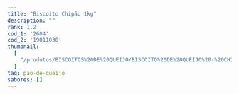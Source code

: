 ```yaml
---
title: "Biscoito Chipão 1kg"
description: ""
rank: 1.2
cod_1: '2604'
cod_2: '19011030'
thumbnail:
  [
    "/produtos/BISCOITOS%20DE%20QUEIJO/BISCOITO%20DE%20QUEIJO%20-%20CHIP%C3%83O%205KG.png",
  ]
tag: pao-de-queijo
sabores: []
---
```

